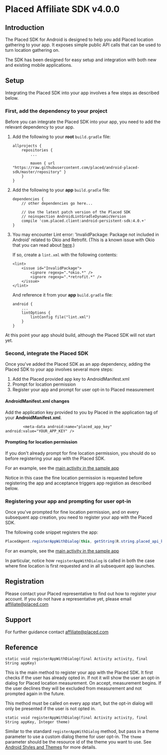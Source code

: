 # Placed Affiliate SDK v4.0.0

## Introduction

The Placed SDK for Android is designed to help you add Placed location gathering to your app. It exposes simple public API calls that can be used to turn location gathering on.

The SDK has been designed for easy setup and integration with both new and existing mobile applications.

## Setup

Integrating the Placed SDK into your app involves a few steps as described below.

### First, add the dependency to your project

Before you can integrate the Placed SDK into your app, you need to add the relevant dependency to your app.

1. Add the following to your **root** `build.gradle` file:

    ```
    allprojects {
        repositories {
            ...

            maven { url "https://raw.githubusercontent.com/placed/android-placed-sdk/master/repository" }
        }
    }
    ```

2. Add the following to your **app** `build.gradle` file:

    ```
    dependencies {
        // other dependencies go here...

        // Use the latest patch version of the Placed SDK
        // noinspection AndroidLintGradleDynamicVersion
        compile 'com.placed.client:android-persistent-sdk:4.0.+'
    }
    ```

3. You may encounter Lint error: 'InvalidPackage: Package not included in Android' related to Okio and Retrofit. (This is a known issue with Okio that you can read about [here](https://github.com/square/okio/issues/58).)

    If so, create a `lint.xml` with the following contents:
    ```
    <lint>
        <issue id="InvalidPackage">
            <ignore regexp=".*okio.*" />
            <ignore regexp=".*retrofit.*" />
        </issue>
    </lint>
    ```

    And reference it from your **app** `build.gradle` file:
    ```
    android {
        ...
        lintOptions {
            lintConfig file("lint.xml")
        }
    }
    ```

At this point your app should build, although the Placed SDK will not start yet.

### Second, integrate the Placed SDK

Once you've added the Placed SDK as an app dependency, adding the Placed SDK to your app involves several more steps:

1. Add the Placed provided app key to AndroidManifest.xml
2. Prompt for location permission
3. Register your app and prompt for user opt-in to Placed measurement

#### AndroidManifest.xml changes

Add the application key provided to you by Placed in the application tag of your **AndroidManifest.xml**.

```
        <meta-data android:name="placed_app_key" android:value="YOUR_APP_KEY" />
```

#### Prompting for location permission

If you don't already prompt for fine location permission, you should do so before registering your app with the Placed SDK.

For an example, see the  [main activity in the sample app](https://github.com/placed/android-placed-sdk/blob/master/SampleApp/app/src/main/java/com/placed/android/sampleapp/MainActivity.java)

Notice in this case the fine location permission is requested before registering the app and acceptance triggers app registion as described below.

### Registering your app and prompting for user opt-in

Once you've prompted for fine location permission, and on every subsequent app creation, you need to register your app with the Placed SDK.

The following code snippet registers the app:

```java
PlacedAgent.registerAppWithDialog(this, getString(R.string.placed_api_key));
```

For an example, see the  [main activity in the sample app](https://github.com/placed/android-placed-sdk/blob/master/SampleApp/app/src/main/java/com/placed/android/sampleapp/MainActivity.java)

In particular, notice how `registerAppWithDialog` is called in both the case where fine location is first requested and in all subsequent app launches.

## Registration
Please contact your Placed representative to find out how to register your account. If you do not have a representative yet, please email [affiliate@placed.com](mailto:affiliate@placed.com)

## Support
For further guidance contact [affiliate@placed.com](mailto:affliate@placed.com)

## Reference

`static void registerAppWithDialog(final Activity activity, final String appKey)`

This is the main method to register your app with the Placed SDK. It first
checks if the user has already opted in. If not it will show the user an opt-in
dialog for Placed location measurement. On accept, measurement begins.  If the
user declines they will be excluded from measurement and not prompted again in
the future.

This method must be called on every app start, but the opt-in dialog will only
be presented if the user is not opted in.

`static void registerAppWithDialog(final Activity activity, final String appKey, Integer theme)`

Similar to the standard `registerAppWithDialog` method, but pass in a theme
parameter to use a custom dialog theme for user opt-in. The `theme` parameter
should be the resource id of the theme you want to use. See
[Android Styles and Themes](https://developer.android.com/guide/topics/ui/themes.html)
for more details.
